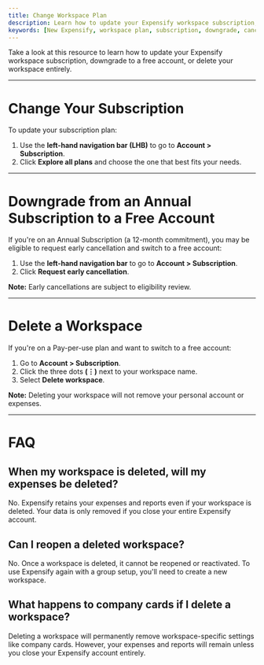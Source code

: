 ```yaml
---
title: Change Workspace Plan
description: Learn how to update your Expensify workspace subscription, downgrade to a free account, or delete your workspace with step-by-step instructions.
keywords: [New Expensify, workspace plan, subscription, downgrade, cancel subscription, delete workspace]
---
```

<div id="new-expensify" markdown="1">

Take a look at this resource to learn how to update your Expensify workspace subscription, downgrade to a free account, or delete your workspace entirely.

---

# Change Your Subscription

To update your subscription plan:

1. Use the **left-hand navigation bar (LHB)** to go to **Account > Subscription**.
2. Click **Explore all plans** and choose the one that best fits your needs.

---

# Downgrade from an Annual Subscription to a Free Account

If you're on an Annual Subscription (a 12-month commitment), you may be eligible to request early cancellation and switch to a free account:

1. Use the **left-hand navigation bar** to go to **Account > Subscription**.
2. Click **Request early cancellation**.

**Note:** Early cancellations are subject to eligibility review.

---

# Delete a Workspace

If you're on a Pay-per-use plan and want to switch to a free account:

1. Go to **Account > Subscription**.
2. Click the three dots **(⋮)** next to your workspace name.
3. Select **Delete workspace**.

**Note:** Deleting your workspace will not remove your personal account or expenses.

---

# FAQ

## When my workspace is deleted, will my expenses be deleted?

No. Expensify retains your expenses and reports even if your workspace is deleted. Your data is only removed if you close your entire Expensify account.

## Can I reopen a deleted workspace?

No. Once a workspace is deleted, it cannot be reopened or reactivated. To use Expensify again with a group setup, you'll need to create a new workspace.

## What happens to company cards if I delete a workspace?

Deleting a workspace will permanently remove workspace-specific settings like company cards. However, your expenses and reports will remain unless you close your Expensify account entirely.

</div>
